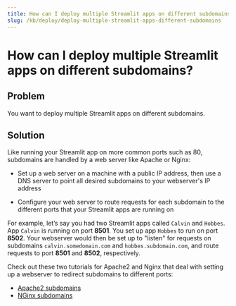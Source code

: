 ```yaml
---
title: How can I deploy multiple Streamlit apps on different subdomains?
slug: /kb/deploy/deploy-multiple-streamlit-apps-different-subdomains
---
```


# How can I deploy multiple Streamlit apps on different subdomains?

## Problem

You want to deploy multiple Streamlit apps on different subdomains.

## Solution

Like running your Streamlit app on more common ports such as 80, subdomains are handled by a web server like Apache or Nginx:

- Set up a web server on a machine with a public IP address, then use a DNS server to point all desired subdomains to your webserver's IP address

- Configure your web server to route requests for each subdomain to the different ports that your Streamlit apps are running on

For example, let’s say you had two Streamlit apps called `Calvin` and `Hobbes`. App `Calvin` is running on port **8501**. You set up app `Hobbes` to run on port **8502**. Your webserver would then be set up to "listen" for requests on subdomains `calvin.somedomain.com` and `hobbes.subdomain.com`, and route requests to port **8501** and **8502**, respectively.

Check out these two tutorials for Apache2 and Nginx that deal with setting up a webserver to redirect subdomains to different ports:

- [Apache2 subdomains](https://stackoverflow.com/questions/8541182/apache-redirect-to-another-port)
- [NGinx subdomains](https://gist.github.com/soheilhy/8b94347ff8336d971ad0)